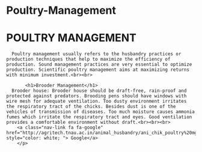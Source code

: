 <h1><b> Poultry-Management</b></h1>

 <h1>POULTRY MANAGEMENT</h1>

      Poultry management usually refers to the husbandry practices or production techniques that help to maximize the efficiency of production. Sound management practices are very essential to optimize production. Scientific poultry management aims at maximizing returns with minimum investment.<br><br>

           <h1>Brooder Management</h1>
      Brooder house: Brooder house should be draft-free, rain-proof and protected against predators. Brooding pens should have windows with wire mesh for adequate ventilation. Too dusty environment irritates the respiratory tract of the chicks. Besides dust is one of the vehicles of transmission of diseases. Too much moisture causes ammonia fumes which irritate the respiratory tract and eyes. Good ventilation provides a comfortable environment without draft.<br><br><br>
		<a class="nav-link fa fa-google" href="http://agritech.tnau.ac.in/animal_husbandry/ani_chik_poultry%20mgt.html" style="color: white; "> Google</a>
		</p>
